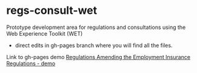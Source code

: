 # regs-consult-wet
Prototype development area for regulations and consultations using the Web Experience Toolkit (WET)
 - direct edits in gh-pages branch where you will find all the files.

Link to gh-pages demo
[Regulations Amending the Employment Insurance Regulations - demo](http://canada-ca.github.io/regs-consult-wet/consultation/reg2-en.html)
